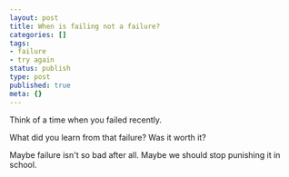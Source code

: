 ```yaml
---
layout: post
title: When is failing not a failure?
categories: []
tags:
- failure
- try again
status: publish
type: post
published: true
meta: {}
---
```


Think of a time when you failed recently.

What did you learn from that failure? Was it worth it?

Maybe failure isn't so bad after all. Maybe we should stop punishing it in school.
